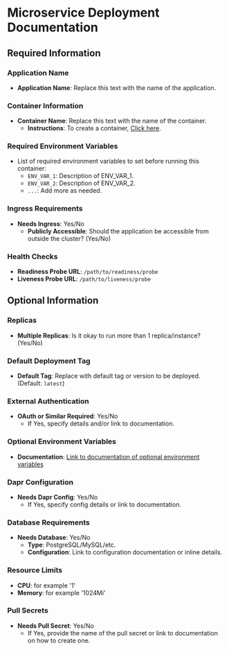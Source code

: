 ﻿# Microservice Deployment Documentation

## Required Information

### Application Name
- **Application Name**: Replace this text with the name of the application.

### Container Information
- **Container Name**: Replace this text with the name of the container.
    - **Instructions**: To create a container, [Click here](Replace_with_link_to_instructions).

### Required Environment Variables
- List of required environment variables to set before running this container:
    - `ENV_VAR_1`: Description of ENV_VAR_1.
    - `ENV_VAR_2`: Description of ENV_VAR_2.
    - `...`: Add more as needed.

### Ingress Requirements
- **Needs Ingress**: Yes/No
    - **Publicly Accessible**: Should the application be accessible from outside the cluster? (Yes/No)

### Health Checks
- **Readiness Probe URL**: `/path/to/readiness/probe`
- **Liveness Probe URL**: `/path/to/liveness/probe`

## Optional Information

### Replicas
- **Multiple Replicas**: Is it okay to run more than 1 replica/instance? (Yes/No)

### Default Deployment Tag
- **Default Tag**: Replace with default tag or version to be deployed. (Default: `latest`)

### External Authentication
- **OAuth or Similar Required**: Yes/No
    - If Yes, specify details and/or link to documentation.

### Optional Environment Variables
- **Documentation**: [Link to documentation of optional environment variables](Replace_with_link_to_documentation)

### Dapr Configuration
- **Needs Dapr Config**: Yes/No
    - If Yes, specify config details or link to documentation.

### Database Requirements
- **Needs Database**: Yes/No
    - **Type**: PostgreSQL/MySQL/etc.
    - **Configuration**: Link to configuration documentation or inline details.

### Resource Limits
- **CPU**: for example '1'
- **Memory**: for example '1024Mi'

### Pull Secrets
- **Needs Pull Secret**: Yes/No
    - If Yes, provide the name of the pull secret or link to documentation on how to create one.
